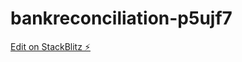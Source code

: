 # bankreconciliation-p5ujf7

[Edit on StackBlitz ⚡️](https://stackblitz.com/edit/bankreconciliation-p5ujf7)